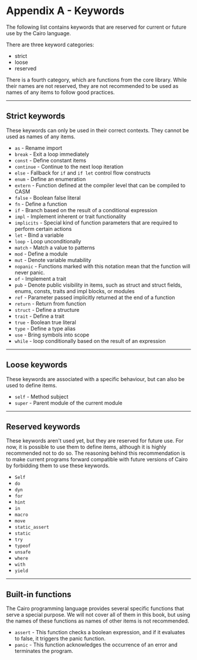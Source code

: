 # Appendix A - Keywords

The following list contains keywords that are reserved for current or future use by the Cairo language.

There are three keyword categories:

- strict
- loose
- reserved

There is a fourth category, which are functions from the core library. While their names are not reserved,
they are not recommended to be used as names of any items to follow good practices.

---

## Strict keywords

These keywords can only be used in their correct contexts.
They cannot be used as names of any items.

- `as` - Rename import
- `break` - Exit a loop immediately
- `const` - Define constant items
- `continue` - Continue to the next loop iteration
- `else` - Fallback for `if` and `if let` control flow constructs
- `enum` - Define an enumeration
- `extern` - Function defined at the compiler level that can be compiled to CASM
- `false` - Boolean false literal
- `fn` - Define a function
- `if` - Branch based on the result of a conditional expression
- `impl` - Implement inherent or trait functionality
- `implicits` - Special kind of function parameters that are required to perform certain actions
- `let` - Bind a variable
- `loop` - Loop unconditionally
- `match` - Match a value to patterns
- `mod` - Define a module
- `mut` - Denote variable mutability
- `nopanic` - Functions marked with this notation mean that the function will never panic.
- `of` - Implement a trait
- `pub` - Denote public visibility in items, such as struct and struct fields, enums, consts, traits and impl blocks, or modules
- `ref` - Parameter passed implicitly returned at the end of a function
- `return` - Return from function
- `struct` - Define a structure
- `trait` - Define a trait
- `true` - Boolean true literal
- `type` - Define a type alias
- `use` - Bring symbols into scope
- `while` - loop conditionally based on the result of an expression

---

## Loose keywords

These keywords are associated with a specific behaviour, but can also be used to define items.

- `self` - Method subject
- `super` - Parent module of the current module

---

## Reserved keywords

These keywords aren't used yet, but they are reserved for future use.
For now, it is possible to use them to define items, although it is highly recommended not to do so.
The reasoning behind this recommendation is to make current programs forward compatible with future versions of
Cairo by forbidding them to use these keywords.

- `Self`
- `do`
- `dyn`
- `for`
- `hint`
- `in`
- `macro`
- `move`
- `static_assert`
- `static`
- `try`
- `typeof`
- `unsafe`
- `where`
- `with`
- `yield`

---

## Built-in functions

The Cairo programming language provides several specific functions that serve a special purpose. We will not cover all of them in this book, but using the names of these functions as names of other items is not recommended.

- `assert` - This function checks a boolean expression, and if it evaluates to false, it triggers the panic function.
- `panic` - This function acknowledges the occurrence of an error and terminates the program.
